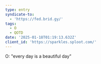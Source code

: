 ```yaml
---
type: entry
syndicate-to:
  - 'https://fed.brid.gy/'
tags:
  - O
  - QOTD
date: '2025-01-18T01:19:13.632Z'
client_id: 'https://sparkles.sploot.com/'
---
```

O: "every day is a beautiful day"
